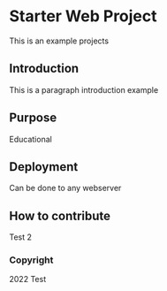 # Starter Web Project

This is an example projects

## Introduction

This is a paragraph introduction example

## Purpose

Educational

## Deployment

Can be done to any webserver

## How to contribute

Test 2

### Copyright
2022 Test
